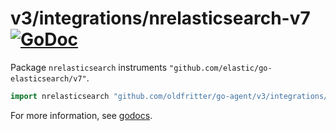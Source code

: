 # v3/integrations/nrelasticsearch-v7 [![GoDoc](https://godoc.org/github.com/oldfritter/go-agent/v3/integrations/nrelasticsearch-v7?status.svg)](https://godoc.org/github.com/oldfritter/go-agent/v3/integrations/nrelasticsearch-v7)

Package `nrelasticsearch` instruments `"github.com/elastic/go-elasticsearch/v7"`.

```go
import nrelasticsearch "github.com/oldfritter/go-agent/v3/integrations/nrelasticsearch-v7"
```

For more information, see
[godocs](https://godoc.org/github.com/oldfritter/go-agent/v3/integrations/nrelasticsearch-v7).
